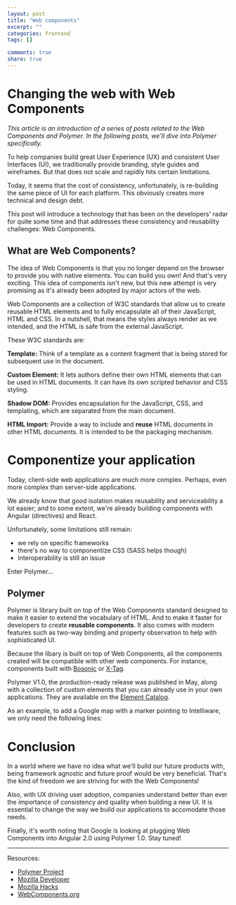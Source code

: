 ```yaml
---
layout: post
title: "Web components"
excerpt: ""
categories: frontend
tags: []

comments: true
share: true
---
```



# Changing the web with Web Components

*This article is an introduction of a series of posts related to the Web Components and Polymer. In the following posts, we'll dive into Polymer specifically.*

To help companies build great User Experience (UX) and consistent User Interfaces (UI), we traditionally provide branding, style guides and wireframes. But that does not scale and rapidly hits certain limitations. 

Today, it seems that the cost of consistency, unfortunately, is re-building the same piece of UI for each platform. This obviously creates more technical and design debt.

This post will introduce a technology that has been on the developers' radar for quite some time and that addresses these consistency and reusability challenges: Web Components.

## What are Web Components?

The idea of Web Components is that you no longer depend on the browser to provide you with native elements. You can build you own! And that's very exciting. This idea of components isn't new, but this new attempt is very promising as it's already been adopted by major actors of the web.

Web Components are a collection of W3C standards that allow us to create reusable HTML elements and to fully encapsulate all of their JavaScript, HTML and CSS. In a nutshell, that means the styles always render as we intended, and the HTML is safe from the external JavaScript.

These W3C standards are:

**Template:** Think of a template as a content fragment that is being stored for subsequent use in the document.

**Custom Element:** It lets authors define their own HTML elements that can be used in HTML documents. It can have its own scripted behavior and CSS styling.

**Shadow DOM:** Provides encapsulation for the JavaScript, CSS, and templating, which are separated from the main document.

**HTML Import:** Provide a way to include and **reuse** HTML documents in other HTML documents. It is intended to be the packaging mechanism.


# Componentize your application

Today, client-side web applications are much more complex. Perhaps, even more complex than server-side applications. 

We already know that good isolation makes reusability  and serviceability a lot easier; and to some extent, we're already building components with Angular (directives) and React. 

Unfortunately, some limitations still remain: 

-  we rely on specific frameworks
-  there's no way to componentize CSS (SASS helps though)
-  Interoperability is still an issue

Enter Polymer...

## Polymer

Polymer is library built on top of the Web Components standard designed to make it easier to extend the vocabulary of HTML. And to make it faster for developers  to create **reusable components**. It also comes with modern features such as  two-way binding and property observation to help with sophisticated UI.

Because the libary is built on top of Web Components, all the components created will be compatible with other web components. For instance, components built with [Bosonic](http://bosonic.github.io/) or [X-Tag](http://www.x-tags.org/).

Polymer V1.0, the production-ready release was published in May, along with a collection of custom elements that you can already use in your own applications. They are available on the [Element Catalog](https://elements.polymer-project.org/).

As an example, to add a Google map with a marker pointing to Intelliware, we only need the following lines:

<script src="https://gist.github.com/JLBoor/51cad348d7d83ad4b159.js"></script>

# Conclusion

In a world where we have no idea what we'll build our future products with, being framework agnostic and future proof would be very beneficial. That's the kind of freedom we are striving for with the Web Components!

Also, with UX driving user adoption, companies understand better than ever the importance of consistency and quality when building a new UI. It is essential to change the way we build our applications to accomodate those needs.

Finally, it's worth noting that Google is looking at plugging Web Components into Angular 2.0 using Polymer 1.0. Stay tuned!

---
Resources: 

- [Polymer Project](https://polymer-project.org/)
- [Mozilla Developer](https://developer.mozilla.org/)
- [Mozilla Hacks](https://hacks.mozilla.org)
- [WebComponents.org](http://webcomponents.org/)



	
